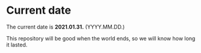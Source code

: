 # Current date

The current date is **2021.01.31.** (YYYY.MM.DD.)

This repository will be good when the world ends, so we will know how long it lasted.